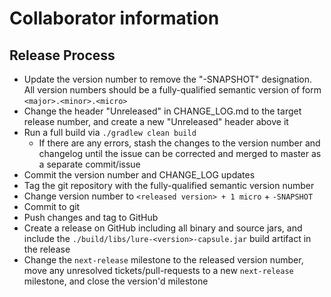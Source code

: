 # Collaborator information

## Release Process

* Update the version number to remove the "-SNAPSHOT" designation. All version numbers should be a fully-qualified semantic version of form `<major>.<minor>.<micro>`
* Change the header "Unreleased" in CHANGE_LOG.md to the target release number, and create a new "Unreleased" header above it
* Run a full build via `./gradlew clean build`
  * If there are any errors, stash the changes to the version number and changelog until the issue can be corrected and merged to master as a separate commit/issue
* Commit the version number and CHANGE_LOG updates
* Tag the git repository with the fully-qualified semantic version number
* Change version number to `<released version> + 1 micro` + `-SNAPSHOT`
* Commit to git
* Push changes and tag to GitHub
* Create a release on GitHub including all binary and source jars, and include the `./build/libs/lure-<version>-capsule.jar` build artifact in the release
* Change the `next-release` milestone to the released version number, move any unresolved tickets/pull-requests to a new `next-release` milestone, and close the version'd milestone
